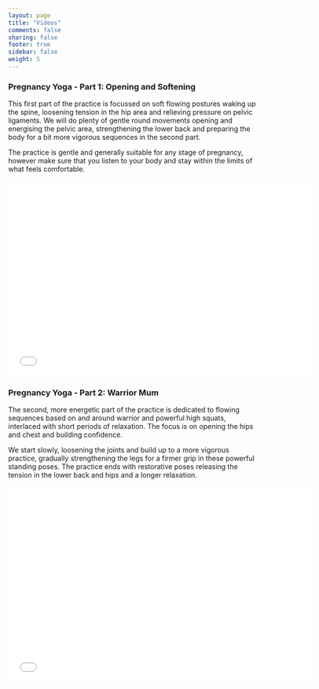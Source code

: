 ```yaml
---
layout: page
title: "Videos"
comments: false
sharing: false
footer: true
sidebar: false
weight: 5
---
```


### Pregnancy Yoga - Part 1: Opening and Softening

This first part of the practice is focussed on soft flowing postures waking up the spine, loosening tension in the hip area and relieving pressure on pelvic ligaments. We will do plenty of gentle round movements opening and energising the pelvic area, strengthening the lower back and preparing the body for a bit more vigorous sequences in the second part.

The practice is gentle and generally suitable for any stage of pregnancy, however make sure that you listen to your body and stay within the limits of what feels comfortable.

<p><iframe width="620" height="400" src="//www.youtube.com/embed/xp8uedjdaoY" frameborder="0" allowfullscreen></iframe></p>

### Pregnancy Yoga - Part 2: Warrior Mum

The second, more energetic part of the practice is dedicated to flowing sequences based on and around warrior and powerful high squats, interlaced with short periods of relaxation. The focus is on opening the hips and chest and building confidence. 

We start slowly, loosening the joints and build up to a more vigorous practice, gradually strengthening the legs for a firmer grip in these powerful standing poses. The practice ends with restorative poses releasing the tension in the lower back and hips and a longer relaxation.

<p><iframe width="620" height="400" src="//www.youtube.com/embed/ERuTCQZOFXY" frameborder="0" allowfullscreen></iframe></p>